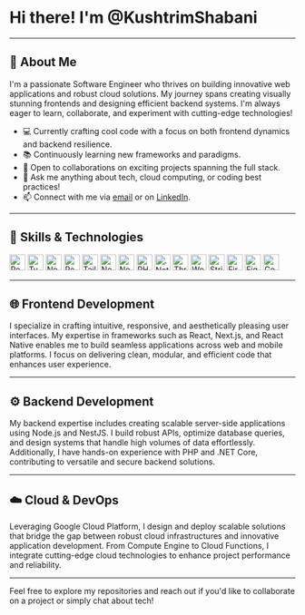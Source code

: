 # Hi there! I'm @KushtrimShabani

---

## 🚀 About Me

I'm a passionate Software Engineer who thrives on building innovative web applications and robust cloud solutions. My journey spans creating visually stunning frontends and designing efficient backend systems. I'm always eager to learn, collaborate, and experiment with cutting-edge technologies!

- 💻 Currently crafting cool code with a focus on both frontend dynamics and backend resilience.
- 📚 Continuously learning new frameworks and paradigms.
- 👯 Open to collaborations on exciting projects spanning the full stack.
- 💬 Ask me anything about tech, cloud computing, or coding best practices!
- 📫 Connect with me via [email](mailto:kushtrimshabanii@outlook.com) or on [LinkedIn](https://www.linkedin.com/in/kushtrimshabani/).

---

## 🌟 Skills & Technologies

<div>
  <!-- Frontend -->
  <img alt="React.js" height="28px" src="https://img.shields.io/badge/React.js-292929?logo=react">
  <img alt="TypeScript" height="28px" src="https://img.shields.io/badge/TypeScript-377CC8?logo=TypeScript&logoColor=white">
  <img alt="Next.js" height="28px" src="https://img.shields.io/badge/Next.Js-black?logo=next.js">
  <img alt="React Native" height="28px" src="https://img.shields.io/badge/React%20Native-292929?logo=REACT">
  <img alt="TailwindCSS" height="28px" src="https://img.shields.io/badge/TailwindCss-%23193052?logo=TailwindCss">
  
  <!-- Backend -->
  <img alt="Node.js" height="28px" src="https://img.shields.io/badge/Node.js-5FA04E?logo=Node.js&logoColor=white">
  <img alt="NestJS" height="28px" src="https://img.shields.io/badge/NestJS-E0234E?logo=nestjs&logoColor=white">
  <img alt="PHP" height="28px" src="https://img.shields.io/badge/PHP-7A86B8?logo=php&logoColor=white">
  <img alt=".Net Core" height="28px" src="https://img.shields.io/badge/.Net%20Core-613494?logo=.net">
  
  <!-- Other Technologies -->
  <img alt="Three.js" height="28px" src="https://img.shields.io/badge/Three.js-black?logo=three.js">
  <img alt="WordPress" height="28px" src="https://img.shields.io/badge/Wordpress-28799E?logo=Wordpress">
  <img alt="Stripe" height="28px" src="https://img.shields.io/badge/Stripe-6860FF?logo=Stripe&logoColor=white">
  <img alt="Firebase" height="28px" src="https://img.shields.io/badge/Firebase-white?logo=Firebase&logoColor=yellow">
  <img alt="Figma" height="28px" src="https://img.shields.io/badge/Figma-252525?logo=figma">
  
  <!-- Cloud -->
  <img alt="Google Cloud" height="28px" src="https://img.shields.io/badge/Google_Cloud-4285F4?logo=google-cloud&logoColor=white">
</div>

---

## 🌐 Frontend Development

I specialize in crafting intuitive, responsive, and aesthetically pleasing user interfaces. My expertise in frameworks such as React, Next.js, and React Native enables me to build seamless applications across web and mobile platforms. I focus on delivering clean, modular, and efficient code that enhances user experience.

---

## ⚙️ Backend Development

My backend expertise includes creating scalable server-side applications using Node.js and NestJS. I build robust APIs, optimize database queries, and design systems that handle high volumes of data effortlessly. Additionally, I have hands-on experience with PHP and .NET Core, contributing to versatile and secure backend solutions.

---

## ☁️ Cloud & DevOps

Leveraging Google Cloud Platform, I design and deploy scalable solutions that bridge the gap between robust cloud infrastructures and innovative application development. From Compute Engine to Cloud Functions, I integrate cutting-edge cloud technologies to enhance project performance and reliability.

---

Feel free to explore my repositories and reach out if you'd like to collaborate on a project or simply chat about tech!
